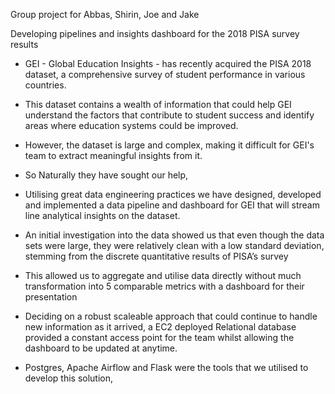 Group project for Abbas, Shirin, Joe and Jake

Developing pipelines and insights dashboard for the 2018 PISA survey results

- GEI - Global Education Insights - has recently acquired the PISA 2018 dataset, a comprehensive survey of student performance in various countries.

- This dataset contains a wealth of information that could help GEI understand the factors that contribute to student success and identify areas where education systems could be improved.

- However, the dataset is large and complex, making it difficult for GEI's team to extract meaningful insights from it.

- So Naturally they have sought our help, 

- Utilising great data engineering practices we have designed, developed and implemented a data pipeline and dashboard for GEI that will stream line analytical insights on the dataset.

- An initial investigation into the data showed us that even though the data sets were large, they were relatively clean with a low standard deviation, stemming from the discrete quantitative results of PISA’s survey 

- This allowed us to aggregate and utilise data directly without much transformation into 5 comparable metrics with a dashboard for their presentation 

- Deciding on a robust scaleable approach that could continue to handle new information as it arrived, a EC2 deployed Relational database provided a constant access point for the team whilst allowing the dashboard to be updated at anytime.

- Postgres, Apache Airflow and Flask were the tools that we utilised to develop this solution, 
